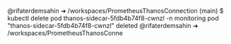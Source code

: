 @rifaterdemsahin ➜ /workspaces/PrometheusThanosConnection (main) $ kubectl delete pod thanos-sidecar-5fdb4b74f8-cwnzl -n monitoring
pod "thanos-sidecar-5fdb4b74f8-cwnzl" deleted
@rifaterdemsahin ➜ /workspaces/PrometheusThanosConne